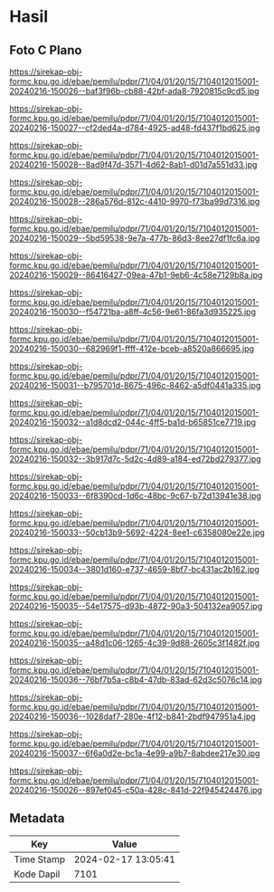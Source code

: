 # Hasil

## Foto C Plano

https://sirekap-obj-formc.kpu.go.id/ebae/pemilu/pdpr/71/04/01/20/15/7104012015001-20240216-150026--baf3f96b-cb88-42bf-ada8-7920815c9cd5.jpg

https://sirekap-obj-formc.kpu.go.id/ebae/pemilu/pdpr/71/04/01/20/15/7104012015001-20240216-150027--cf2ded4a-d784-4925-ad48-fd437f1bd625.jpg

https://sirekap-obj-formc.kpu.go.id/ebae/pemilu/pdpr/71/04/01/20/15/7104012015001-20240216-150028--8ad9f47d-3571-4d62-8ab1-d01d7a551d33.jpg

https://sirekap-obj-formc.kpu.go.id/ebae/pemilu/pdpr/71/04/01/20/15/7104012015001-20240216-150028--286a576d-812c-4410-9970-f73ba99d7316.jpg

https://sirekap-obj-formc.kpu.go.id/ebae/pemilu/pdpr/71/04/01/20/15/7104012015001-20240216-150029--5bd59538-9e7a-477b-86d3-8ee27df1fc6a.jpg

https://sirekap-obj-formc.kpu.go.id/ebae/pemilu/pdpr/71/04/01/20/15/7104012015001-20240216-150029--86416427-09ea-47b1-9eb6-4c58e7129b8a.jpg

https://sirekap-obj-formc.kpu.go.id/ebae/pemilu/pdpr/71/04/01/20/15/7104012015001-20240216-150030--f54721ba-a8ff-4c56-9e61-86fa3d935225.jpg

https://sirekap-obj-formc.kpu.go.id/ebae/pemilu/pdpr/71/04/01/20/15/7104012015001-20240216-150030--682969f1-ffff-412e-bceb-a8520a866695.jpg

https://sirekap-obj-formc.kpu.go.id/ebae/pemilu/pdpr/71/04/01/20/15/7104012015001-20240216-150031--b795701d-8675-496c-8462-a5df0441a335.jpg

https://sirekap-obj-formc.kpu.go.id/ebae/pemilu/pdpr/71/04/01/20/15/7104012015001-20240216-150032--a1d8dcd2-044c-4ff5-ba1d-b65851ce7719.jpg

https://sirekap-obj-formc.kpu.go.id/ebae/pemilu/pdpr/71/04/01/20/15/7104012015001-20240216-150032--3b917d7c-5d2c-4d89-a184-ed72bd279377.jpg

https://sirekap-obj-formc.kpu.go.id/ebae/pemilu/pdpr/71/04/01/20/15/7104012015001-20240216-150033--6f8390cd-1d6c-48bc-9c67-b72d13941e38.jpg

https://sirekap-obj-formc.kpu.go.id/ebae/pemilu/pdpr/71/04/01/20/15/7104012015001-20240216-150033--50cb13b9-5692-4224-8ee1-c6358080e22e.jpg

https://sirekap-obj-formc.kpu.go.id/ebae/pemilu/pdpr/71/04/01/20/15/7104012015001-20240216-150034--3801d160-e737-4659-8bf7-bc431ac2b162.jpg

https://sirekap-obj-formc.kpu.go.id/ebae/pemilu/pdpr/71/04/01/20/15/7104012015001-20240216-150035--54e17575-d93b-4872-90a3-504132ea9057.jpg

https://sirekap-obj-formc.kpu.go.id/ebae/pemilu/pdpr/71/04/01/20/15/7104012015001-20240216-150035--a48d1c06-1265-4c39-9d88-2605c3f1482f.jpg

https://sirekap-obj-formc.kpu.go.id/ebae/pemilu/pdpr/71/04/01/20/15/7104012015001-20240216-150036--76bf7b5a-c8b4-47db-83ad-62d3c5076c14.jpg

https://sirekap-obj-formc.kpu.go.id/ebae/pemilu/pdpr/71/04/01/20/15/7104012015001-20240216-150036--1028daf7-280e-4f12-b841-2bdf947951a4.jpg

https://sirekap-obj-formc.kpu.go.id/ebae/pemilu/pdpr/71/04/01/20/15/7104012015001-20240216-150037--6f6a0d2e-bc1a-4e99-a9b7-8abdee217e30.jpg

https://sirekap-obj-formc.kpu.go.id/ebae/pemilu/pdpr/71/04/01/20/15/7104012015001-20240216-150026--897ef045-c50a-428c-841d-22f945424476.jpg


## Metadata

| Key        | Value               |
| ---------- | ------------------- |
| Time Stamp | 2024-02-17 13:05:41 |
| Kode Dapil | 7101                |



